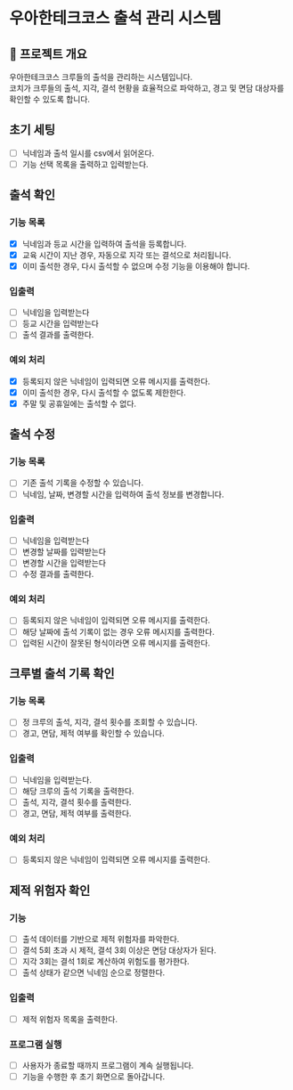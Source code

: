 # 우아한테크코스 출석 관리 시스템

## 📌 프로젝트 개요

우아한테크코스 크루들의 출석을 관리하는 시스템입니다.  
코치가 크루들의 출석, 지각, 결석 현황을 효율적으로 파악하고, 경고 및 면담 대상자를 확인할 수 있도록 합니다.

## 초기 세팅

- [ ] 닉네임과 출석 일시를 csv에서 읽어온다.
- [ ] 기능 선택 목록을 출력하고 입력받는다.

## 출석 확인

### 기능 목록

- [x] 닉네임과 등교 시간을 입력하여 출석을 등록합니다.
- [x] 교육 시간이 지난 경우, 자동으로 지각 또는 결석으로 처리됩니다.
- [x] 이미 출석한 경우, 다시 출석할 수 없으며 수정 기능을 이용해야 합니다.

### 입출력

- [ ] 닉네임을 입력받는다
- [ ] 등교 시간을 입력받는다
- [ ] 출석 결과를 출력한다.

### 예외 처리

- [x] 등록되지 않은 닉네임이 입력되면 오류 메시지를 출력한다.
- [x] 이미 출석한 경우, 다시 출석할 수 없도록 제한한다.
- [x] 주말 및 공휴일에는 출석할 수 없다.

## 출석 수정

### 기능 목록

- [ ] 기존 출석 기록을 수정할 수 있습니다.
- [ ] 닉네임, 날짜, 변경할 시간을 입력하여 출석 정보를 변경합니다.

### 입출력

- [ ] 닉네임을 입력받는다
- [ ] 변경할 날짜를 입력받는다
- [ ] 변경할 시간을 입력받는다
- [ ] 수정 결과를 출력한다.

### 예외 처리

- [ ] 등록되지 않은 닉네임이 입력되면 오류 메시지를 출력한다.
- [ ] 해당 날짜에 출석 기록이 없는 경우 오류 메시지를 출력한다.
- [ ] 입력된 시간이 잘못된 형식이라면 오류 메시지를 출력한다.

## 크루별 출석 기록 확인

### 기능 목록

- [ ] 정 크루의 출석, 지각, 결석 횟수를 조회할 수 있습니다.
- [ ] 경고, 면담, 제적 여부를 확인할 수 있습니다.

### 입출력

- [ ] 닉네임을 입력받는다.
- [ ] 해당 크루의 출석 기록을 출력한다.
- [ ] 출석, 지각, 결석 횟수를 출력한다.
- [ ] 경고, 면담, 제적 여부를 출력한다.

### 예외 처리

- [ ] 등록되지 않은 닉네임이 입력되면 오류 메시지를 출력한다.

## 제적 위험자 확인

### 기능

- [ ] 출석 데이터를 기반으로 제적 위험자를 파악한다.
- [ ] 결석 5회 초과 시 제적, 결석 3회 이상은 면담 대상자가 된다.
- [ ] 지각 3회는 결석 1회로 계산하여 위험도를 평가한다.
- [ ] 출석 상태가 같으면 닉네임 순으로 정렬한다.

### 입출력

- [ ] 제적 위험자 목록을 출력한다.

### 프로그램 실행

- [ ] 사용자가 종료할 때까지 프로그램이 계속 실행됩니다.
- [ ] 기능을 수행한 후 초기 화면으로 돌아갑니다.
